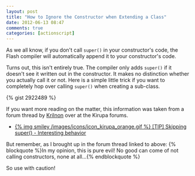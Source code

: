 ```yaml
---
layout: post
title: "How to Ignore the Constructor when Extending a Class"
date: 2012-06-13 08:47
comments: true
categories: [actionscript]
---
```

As we all know, if you don't call `super()` in your constructor's code, the Flash compiler will automatically append it to your constructor's code.

Turns out, this isn't entirely true. The compiler only adds `super()` if it doesn't see it written out in the constructor. It makes no distinction whether you actually call it or not. Here is a simple little trick if you want to completely hop over calling `super()` when creating a sub-class.<!-- more --> 

{% gist 2922489 %}

If you want more reading on the matter, this information was taken from a forum thread by [Krilnon](http://me.reclipse.net/) over at the Kirupa forums.

* [{% img smiley /images/icons/icon_kirupa_orange.gif %} [TIP] Skipping super() - Interesting behavior](http://www.kirupa.com/forum/showthread.php?363399-Tip-Skipping-super%28%29-Interesting-behavior)

But remember, as I brought up in the forum thread linked to above:
{% blockquote %}In my opinion, this is pure evil! No good can come of not calling constructors, none at all...{% endblockquote %}

So use with caution!
